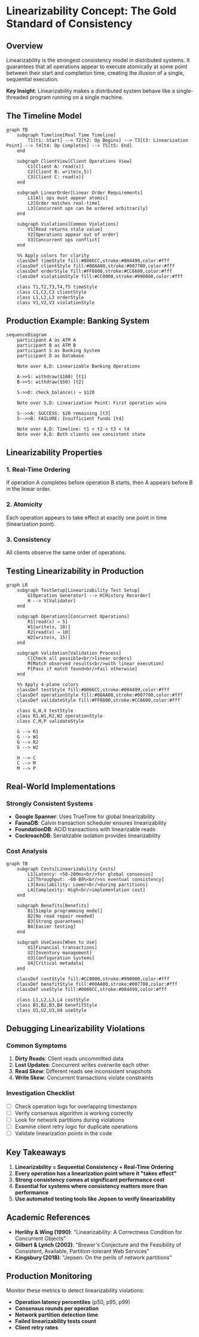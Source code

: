 # Linearizability Concept: The Gold Standard of Consistency

## Overview

Linearizability is the strongest consistency model in distributed systems. It guarantees that all operations appear to execute atomically at some point between their start and completion time, creating the illusion of a single, sequential execution.

**Key Insight**: Linearizability makes a distributed system behave like a single-threaded program running on a single machine.

## The Timeline Model

```mermaid
graph TB
    subgraph Timeline[Real Time Timeline]
        T1[t1: Start] --> T2[t2: Op Begins] --> T3[t3: Linearization Point] --> T4[t4: Op Completes] --> T5[t5: End]
    end

    subgraph ClientView[Client Operations View]
        C1[Client A: read(x)]
        C2[Client B: write(x,5)]
        C3[Client C: read(x)]
    end

    subgraph LinearOrder[Linear Order Requirements]
        L1[All ops must appear atomic]
        L2[Order matches real-time]
        L3[Concurrent ops can be ordered arbitrarily]
    end

    subgraph Violations[Common Violations]
        V1[Read returns stale value]
        V2[Operations appear out of order]
        V3[Concurrent ops conflict]
    end

    %% Apply colors for clarity
    classDef timeStyle fill:#0066CC,stroke:#004499,color:#fff
    classDef clientStyle fill:#00AA00,stroke:#007700,color:#fff
    classDef orderStyle fill:#FF8800,stroke:#CC6600,color:#fff
    classDef violationStyle fill:#CC0000,stroke:#990000,color:#fff

    class T1,T2,T3,T4,T5 timeStyle
    class C1,C2,C3 clientStyle
    class L1,L2,L3 orderStyle
    class V1,V2,V3 violationStyle
```

## Production Example: Banking System

```mermaid
sequenceDiagram
    participant A as ATM A
    participant B as ATM B
    participant S as Banking System
    participant D as Database

    Note over A,D: Linearizable Banking Operations

    A->>S: withdraw($100) [t1]
    B->>S: withdraw($50) [t2]

    S->>D: check_balance() → $120

    Note over S,D: Linearization Point: First operation wins

    S-->>A: SUCCESS: $20 remaining [t3]
    S-->>B: FAILURE: Insufficient funds [t4]

    Note over A,D: Timeline: t1 < t2 < t3 < t4
    Note over A,D: Both clients see consistent state
```

## Linearizability Properties

### 1. Real-Time Ordering
If operation A completes before operation B starts, then A appears before B in the linear order.

### 2. Atomicity
Each operation appears to take effect at exactly one point in time (linearization point).

### 3. Consistency
All clients observe the same order of operations.

## Testing Linearizability in Production

```mermaid
graph LR
    subgraph TestSetup[Linearizability Test Setup]
        G[Operation Generator] --> H[History Recorder]
        H --> V[Validator]
    end

    subgraph Operations[Concurrent Operations]
        R1[read(x) → 5]
        W1[write(x, 10)]
        R2[read(x) → 10]
        W2[write(x, 15)]
    end

    subgraph Validation[Validation Process]
        C[Check all possible<br/>linear orders]
        M[Match observed results<br/>with linear execution]
        P[Pass if match found<br/>Fail otherwise]
    end

    %% Apply 4-plane colors
    classDef testStyle fill:#0066CC,stroke:#004499,color:#fff
    classDef operationStyle fill:#00AA00,stroke:#007700,color:#fff
    classDef validateStyle fill:#FF8800,stroke:#CC6600,color:#fff

    class G,H,V testStyle
    class R1,W1,R2,W2 operationStyle
    class C,M,P validateStyle

    G --> R1
    G --> W1
    G --> R2
    G --> W2

    H --> C
    C --> M
    M --> P
```

## Real-World Implementations

### Strongly Consistent Systems
- **Google Spanner**: Uses TrueTime for global linearizability
- **FaunaDB**: Calvin transaction scheduler ensures linearizability
- **FoundationDB**: ACID transactions with linearizable reads
- **CockroachDB**: Serializable isolation provides linearizability

### Cost Analysis
```mermaid
graph TB
    subgraph Costs[Linearizability Costs]
        L1[Latency: +50-200ms<br/>for global consensus]
        L2[Throughput: -60-80%<br/>vs eventual consistency]
        L3[Availability: Lower<br/>during partitions]
        L4[Complexity: High<br/>implementation cost]
    end

    subgraph Benefits[Benefits]
        B1[Simple programming model]
        B2[No read repair needed]
        B3[Strong guarantees]
        B4[Easier testing]
    end

    subgraph UseCases[When to Use]
        U1[Financial transactions]
        U2[Inventory management]
        U3[Configuration systems]
        U4[Critical metadata]
    end

    classDef costStyle fill:#CC0000,stroke:#990000,color:#fff
    classDef benefitStyle fill:#00AA00,stroke:#007700,color:#fff
    classDef useStyle fill:#0066CC,stroke:#004499,color:#fff

    class L1,L2,L3,L4 costStyle
    class B1,B2,B3,B4 benefitStyle
    class U1,U2,U3,U4 useStyle
```

## Debugging Linearizability Violations

### Common Symptoms
1. **Dirty Reads**: Client reads uncommitted data
2. **Lost Updates**: Concurrent writes overwrite each other
3. **Read Skew**: Different reads see inconsistent snapshots
4. **Write Skew**: Concurrent transactions violate constraints

### Investigation Checklist
- [ ] Check operation logs for overlapping timestamps
- [ ] Verify consensus algorithm is working correctly
- [ ] Look for network partitions during violations
- [ ] Examine client retry logic for duplicate operations
- [ ] Validate linearization points in the code

## Key Takeaways

1. **Linearizability = Sequential Consistency + Real-Time Ordering**
2. **Every operation has a linearization point where it "takes effect"**
3. **Strong consistency comes at significant performance cost**
4. **Essential for systems where consistency matters more than performance**
5. **Use automated testing tools like Jepsen to verify linearizability**

## Academic References

- **Herlihy & Wing (1990)**: "Linearizability: A Correctness Condition for Concurrent Objects"
- **Gilbert & Lynch (2002)**: "Brewer's Conjecture and the Feasibility of Consistent, Available, Partition-tolerant Web Services"
- **Kingsbury (2018)**: "Jepsen: On the perils of network partitions"

## Production Monitoring

Monitor these metrics to detect linearizability violations:
- **Operation latency percentiles** (p50, p95, p99)
- **Consensus rounds per operation**
- **Network partition detection time**
- **Failed linearizability tests count**
- **Client retry rates**